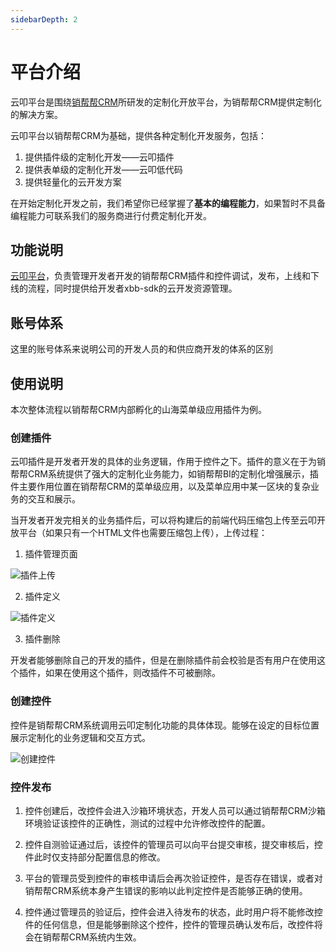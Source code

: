 ```yaml
---
sidebarDepth: 2
---
```


# 平台介绍

云叩平台是围绕[销帮帮CRM](https://www.xbongbong.com)所研发的定制化开放平台，为销帮帮CRM提供定制化的解决方案。

云叩平台以销帮帮CRM为基础，提供各种定制化开发服务，包括：
1. 提供插件级的定制化开发——云叩插件
2. 提供表单级的定制化开发——云叩低代码
3. 提供轻量化的云开发方案

在开始定制化开发之前，我们希望你已经掌握了**基本的编程能力**，如果暂时不具备编程能力可联系我们的服务商进行付费定制化开发。

## 功能说明

[云叩平台](https://cloudcode.xbongbong.com/#/dashboard)，负责管理开发者开发的销帮帮CRM插件和控件调试，发布，上线和下线的流程，同时提供给开发者xbb-sdk的云开发资源管理。

## 账号体系

这里的账号体系来说明公司的开发人员的和供应商开发的体系的区别

## 使用说明

本次整体流程以销帮帮CRM内部孵化的山海菜单级应用插件为例。

### 创建插件

云叩插件是开发者开发的具体的业务逻辑，作用于控件之下。插件的意义在于为销帮帮CRM系统提供了强大的定制化业务能力，如销帮帮BI的定制化增强展示，插件主要作用位置在销帮帮CRM的菜单级应用，以及菜单应用中某一区块的复杂业务的交互和展示。

当开发者开发完相关的业务插件后，可以将构建后的前端代码压缩包上传至云叩开放平台（如果只有一个HTML文件也需要压缩包上传），上传过程：

1. 插件管理页面

![插件上传](/cloudcode-doc/images/create_plugin_1.jpg)

2. 插件定义

![插件定义](/cloudcode-doc/images/create_plugin_2.jpg)

3. 插件删除

开发者能够删除自己的开发的插件，但是在删除插件前会校验是否有用户在使用这个插件，如果在使用这个插件，则改插件不可被删除。

### 创建控件

控件是销帮帮CRM系统调用云叩定制化功能的具体体现。能够在设定的目标位置展示定制化的业务逻辑和交互方式。


![创建控件](/cloudcode-doc/images/create_control.jpg)

### 控件发布

1. 控件创建后，改控件会进入沙箱环境状态，开发人员可以通过销帮帮CRM沙箱环境验证该控件的正确性，测试的过程中允许修改控件的配置。

2. 控件自测验证通过后，该控件的管理员可以向平台提交审核，提交审核后，控件此时仅支持部分配置信息的修改。

3. 平台的管理员受到控件的审核申请后会再次验证控件，是否存在错误，或者对销帮帮CRM系统本身产生错误的影响以此判定控件是否能够正确的使用。

4. 控件通过管理员的验证后，控件会进入待发布的状态，此时用户将不能修改控件的任何信息，但是能够删除这个控件，控件的管理员确认发布后，改控件将会在销帮帮CRM系统内生效。



